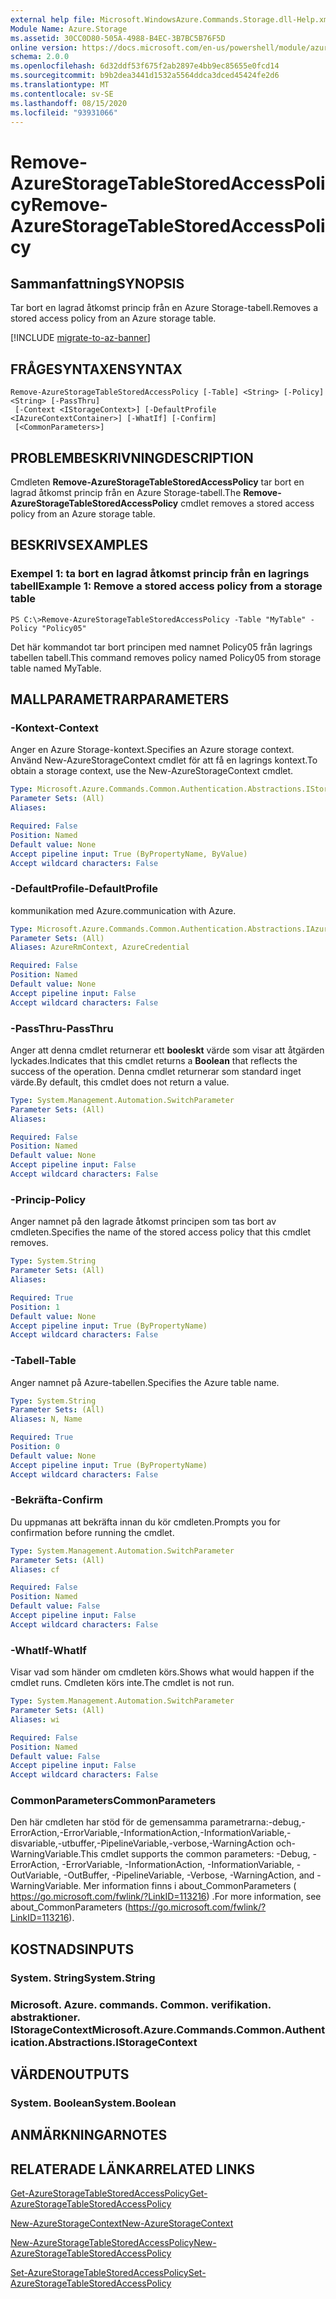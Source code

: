 ```yaml
---
external help file: Microsoft.WindowsAzure.Commands.Storage.dll-Help.xml
Module Name: Azure.Storage
ms.assetid: 30CC0D80-505A-4988-B4EC-3B7BC5B76F5D
online version: https://docs.microsoft.com/en-us/powershell/module/azure.storage/remove-azurestoragetablestoredaccesspolicy
schema: 2.0.0
ms.openlocfilehash: 6d32ddf53f675f2ab2897e4bb9ec85655e0fcd14
ms.sourcegitcommit: b9b2dea3441d1532a5564ddca3dced45424fe2d6
ms.translationtype: MT
ms.contentlocale: sv-SE
ms.lasthandoff: 08/15/2020
ms.locfileid: "93931066"
---
```

# <span data-ttu-id="66bad-101">Remove-AzureStorageTableStoredAccessPolicy</span><span class="sxs-lookup"><span data-stu-id="66bad-101">Remove-AzureStorageTableStoredAccessPolicy</span></span>

## <span data-ttu-id="66bad-102">Sammanfattning</span><span class="sxs-lookup"><span data-stu-id="66bad-102">SYNOPSIS</span></span>
<span data-ttu-id="66bad-103">Tar bort en lagrad åtkomst princip från en Azure Storage-tabell.</span><span class="sxs-lookup"><span data-stu-id="66bad-103">Removes a stored access policy from an Azure storage table.</span></span>

[!INCLUDE [migrate-to-az-banner](../../includes/migrate-to-az-banner.md)]

## <span data-ttu-id="66bad-104">FRÅGESYNTAXEN</span><span class="sxs-lookup"><span data-stu-id="66bad-104">SYNTAX</span></span>

```
Remove-AzureStorageTableStoredAccessPolicy [-Table] <String> [-Policy] <String> [-PassThru]
 [-Context <IStorageContext>] [-DefaultProfile <IAzureContextContainer>] [-WhatIf] [-Confirm]
 [<CommonParameters>]
```

## <span data-ttu-id="66bad-105">PROBLEMBESKRIVNING</span><span class="sxs-lookup"><span data-stu-id="66bad-105">DESCRIPTION</span></span>
<span data-ttu-id="66bad-106">Cmdleten **Remove-AzureStorageTableStoredAccessPolicy** tar bort en lagrad åtkomst princip från en Azure Storage-tabell.</span><span class="sxs-lookup"><span data-stu-id="66bad-106">The **Remove-AzureStorageTableStoredAccessPolicy** cmdlet removes a stored access policy from an Azure storage table.</span></span>

## <span data-ttu-id="66bad-107">BESKRIVS</span><span class="sxs-lookup"><span data-stu-id="66bad-107">EXAMPLES</span></span>

### <span data-ttu-id="66bad-108">Exempel 1: ta bort en lagrad åtkomst princip från en lagrings tabell</span><span class="sxs-lookup"><span data-stu-id="66bad-108">Example 1: Remove a stored access policy from a storage table</span></span>
```
PS C:\>Remove-AzureStorageTableStoredAccessPolicy -Table "MyTable" -Policy "Policy05"
```

<span data-ttu-id="66bad-109">Det här kommandot tar bort principen med namnet Policy05 från lagrings tabellen tabell.</span><span class="sxs-lookup"><span data-stu-id="66bad-109">This command removes policy named Policy05 from storage table named MyTable.</span></span>

## <span data-ttu-id="66bad-110">MALLPARAMETRAR</span><span class="sxs-lookup"><span data-stu-id="66bad-110">PARAMETERS</span></span>

### <span data-ttu-id="66bad-111">-Kontext</span><span class="sxs-lookup"><span data-stu-id="66bad-111">-Context</span></span>
<span data-ttu-id="66bad-112">Anger en Azure Storage-kontext.</span><span class="sxs-lookup"><span data-stu-id="66bad-112">Specifies an Azure storage context.</span></span>
<span data-ttu-id="66bad-113">Använd New-AzureStorageContext cmdlet för att få en lagrings kontext.</span><span class="sxs-lookup"><span data-stu-id="66bad-113">To obtain a storage context, use the New-AzureStorageContext cmdlet.</span></span>

```yaml
Type: Microsoft.Azure.Commands.Common.Authentication.Abstractions.IStorageContext
Parameter Sets: (All)
Aliases:

Required: False
Position: Named
Default value: None
Accept pipeline input: True (ByPropertyName, ByValue)
Accept wildcard characters: False
```

### <span data-ttu-id="66bad-114">-DefaultProfile</span><span class="sxs-lookup"><span data-stu-id="66bad-114">-DefaultProfile</span></span>
<span data-ttu-id="66bad-115">kommunikation med Azure.</span><span class="sxs-lookup"><span data-stu-id="66bad-115">communication with Azure.</span></span>

```yaml
Type: Microsoft.Azure.Commands.Common.Authentication.Abstractions.IAzureContextContainer
Parameter Sets: (All)
Aliases: AzureRmContext, AzureCredential

Required: False
Position: Named
Default value: None
Accept pipeline input: False
Accept wildcard characters: False
```

### <span data-ttu-id="66bad-116">-PassThru</span><span class="sxs-lookup"><span data-stu-id="66bad-116">-PassThru</span></span>
<span data-ttu-id="66bad-117">Anger att denna cmdlet returnerar ett **booleskt** värde som visar att åtgärden lyckades.</span><span class="sxs-lookup"><span data-stu-id="66bad-117">Indicates that this cmdlet returns a **Boolean** that reflects the success of the operation.</span></span>
<span data-ttu-id="66bad-118">Denna cmdlet returnerar som standard inget värde.</span><span class="sxs-lookup"><span data-stu-id="66bad-118">By default, this cmdlet does not return a value.</span></span>

```yaml
Type: System.Management.Automation.SwitchParameter
Parameter Sets: (All)
Aliases:

Required: False
Position: Named
Default value: None
Accept pipeline input: False
Accept wildcard characters: False
```

### <span data-ttu-id="66bad-119">-Princip</span><span class="sxs-lookup"><span data-stu-id="66bad-119">-Policy</span></span>
<span data-ttu-id="66bad-120">Anger namnet på den lagrade åtkomst principen som tas bort av cmdleten.</span><span class="sxs-lookup"><span data-stu-id="66bad-120">Specifies the name of the stored access policy that this cmdlet removes.</span></span>

```yaml
Type: System.String
Parameter Sets: (All)
Aliases:

Required: True
Position: 1
Default value: None
Accept pipeline input: True (ByPropertyName)
Accept wildcard characters: False
```

### <span data-ttu-id="66bad-121">-Tabell</span><span class="sxs-lookup"><span data-stu-id="66bad-121">-Table</span></span>
<span data-ttu-id="66bad-122">Anger namnet på Azure-tabellen.</span><span class="sxs-lookup"><span data-stu-id="66bad-122">Specifies the Azure table name.</span></span>

```yaml
Type: System.String
Parameter Sets: (All)
Aliases: N, Name

Required: True
Position: 0
Default value: None
Accept pipeline input: True (ByPropertyName)
Accept wildcard characters: False
```

### <span data-ttu-id="66bad-123">-Bekräfta</span><span class="sxs-lookup"><span data-stu-id="66bad-123">-Confirm</span></span>
<span data-ttu-id="66bad-124">Du uppmanas att bekräfta innan du kör cmdleten.</span><span class="sxs-lookup"><span data-stu-id="66bad-124">Prompts you for confirmation before running the cmdlet.</span></span>

```yaml
Type: System.Management.Automation.SwitchParameter
Parameter Sets: (All)
Aliases: cf

Required: False
Position: Named
Default value: False
Accept pipeline input: False
Accept wildcard characters: False
```

### <span data-ttu-id="66bad-125">-WhatIf</span><span class="sxs-lookup"><span data-stu-id="66bad-125">-WhatIf</span></span>
<span data-ttu-id="66bad-126">Visar vad som händer om cmdleten körs.</span><span class="sxs-lookup"><span data-stu-id="66bad-126">Shows what would happen if the cmdlet runs.</span></span>
<span data-ttu-id="66bad-127">Cmdleten körs inte.</span><span class="sxs-lookup"><span data-stu-id="66bad-127">The cmdlet is not run.</span></span>

```yaml
Type: System.Management.Automation.SwitchParameter
Parameter Sets: (All)
Aliases: wi

Required: False
Position: Named
Default value: False
Accept pipeline input: False
Accept wildcard characters: False
```

### <span data-ttu-id="66bad-128">CommonParameters</span><span class="sxs-lookup"><span data-stu-id="66bad-128">CommonParameters</span></span>
<span data-ttu-id="66bad-129">Den här cmdleten har stöd för de gemensamma parametrarna:-debug,-ErrorAction,-ErrorVariable,-InformationAction,-InformationVariable,-disvariable,-utbuffer,-PipelineVariable,-verbose,-WarningAction och-WarningVariable.</span><span class="sxs-lookup"><span data-stu-id="66bad-129">This cmdlet supports the common parameters: -Debug, -ErrorAction, -ErrorVariable, -InformationAction, -InformationVariable, -OutVariable, -OutBuffer, -PipelineVariable, -Verbose, -WarningAction, and -WarningVariable.</span></span> <span data-ttu-id="66bad-130">Mer information finns i about_CommonParameters ( https://go.microsoft.com/fwlink/?LinkID=113216) .</span><span class="sxs-lookup"><span data-stu-id="66bad-130">For more information, see about_CommonParameters (https://go.microsoft.com/fwlink/?LinkID=113216).</span></span>

## <span data-ttu-id="66bad-131">KOSTNADS</span><span class="sxs-lookup"><span data-stu-id="66bad-131">INPUTS</span></span>

### <span data-ttu-id="66bad-132">System. String</span><span class="sxs-lookup"><span data-stu-id="66bad-132">System.String</span></span>

### <span data-ttu-id="66bad-133">Microsoft. Azure. commands. Common. verifikation. abstraktioner. IStorageContext</span><span class="sxs-lookup"><span data-stu-id="66bad-133">Microsoft.Azure.Commands.Common.Authentication.Abstractions.IStorageContext</span></span>

## <span data-ttu-id="66bad-134">VÄRDEN</span><span class="sxs-lookup"><span data-stu-id="66bad-134">OUTPUTS</span></span>

### <span data-ttu-id="66bad-135">System. Boolean</span><span class="sxs-lookup"><span data-stu-id="66bad-135">System.Boolean</span></span>

## <span data-ttu-id="66bad-136">ANMÄRKNINGAR</span><span class="sxs-lookup"><span data-stu-id="66bad-136">NOTES</span></span>

## <span data-ttu-id="66bad-137">RELATERADE LÄNKAR</span><span class="sxs-lookup"><span data-stu-id="66bad-137">RELATED LINKS</span></span>

[<span data-ttu-id="66bad-138">Get-AzureStorageTableStoredAccessPolicy</span><span class="sxs-lookup"><span data-stu-id="66bad-138">Get-AzureStorageTableStoredAccessPolicy</span></span>](./Get-AzureStorageTableStoredAccessPolicy.md)

[<span data-ttu-id="66bad-139">New-AzureStorageContext</span><span class="sxs-lookup"><span data-stu-id="66bad-139">New-AzureStorageContext</span></span>](./New-AzureStorageContext.md)

[<span data-ttu-id="66bad-140">New-AzureStorageTableStoredAccessPolicy</span><span class="sxs-lookup"><span data-stu-id="66bad-140">New-AzureStorageTableStoredAccessPolicy</span></span>](./New-AzureStorageTableStoredAccessPolicy.md)

[<span data-ttu-id="66bad-141">Set-AzureStorageTableStoredAccessPolicy</span><span class="sxs-lookup"><span data-stu-id="66bad-141">Set-AzureStorageTableStoredAccessPolicy</span></span>](./Set-AzureStorageTableStoredAccessPolicy.md)

